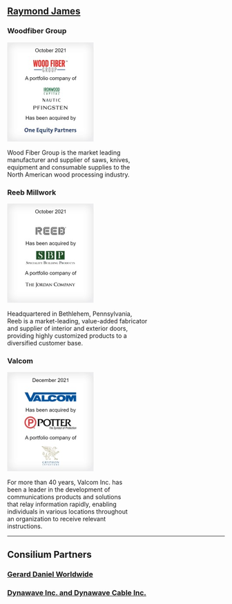 ## [Raymond James](https://www.raymondjames.com/corporations-and-institutions/investment-banking/transaction-history?industry=0&sector=0&transaction=0&r=10)

### Woodfiber Group
<img src="images/2110_woodfibergroup.jpg"/>

Wood Fiber Group is the market leading
<br>
manufacturer and supplier of saws, knives, 
<br>
equipment and consumable supplies to the 
<br>
North American wood processing industry.


### Reeb Millwork
<img src="images/2110_reebmillwork.jpg"/>

Headquartered in Bethlehem, Pennsylvania, 
<br>
Reeb is a market-leading, value-added fabricator
<br>
and supplier of interior and exterior doors,
<br>
providing highly customized products to a 
<br>
diversified customer base.


### Valcom
<img src="images/2112_valcom.jpg"/>

For more than 40 years, Valcom Inc. has 
<br>
been a leader in the development of 
<br>
communications products and solutions
<br>
that relay information rapidly, enabling 
<br>
individuals in various locations throughout 
<br>
an organization to receive relevant 
<br>
instructions.

---

## Consilium Partners    

### [Gerard Daniel Worldwide](https://www.cpboston.com/tombstones/gerard-daniel-worldwide/)
### [Dynawave Inc. and Dynawave Cable Inc.](https://www.cpboston.com/tombstones/dynawave-inc-and-dynawave-cable-inc-dynawave/)


